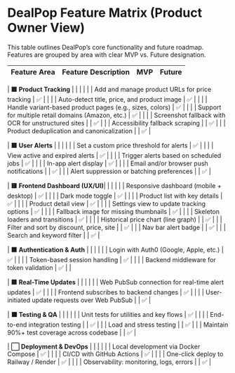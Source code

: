 # DealPop Feature Matrix (Product Owner View)

This table outlines DealPop’s core functionality and future roadmap. Features are grouped by area with clear MVP vs. Future designation.

| **Feature Area**                 | **Feature Description**                                                  | **MVP** | **Future** |
|----------------------------------|--------------------------------------------------------------------------|:------:|:----------:|

| **🟦 Product Tracking**          |                                                                          |        |            |
|                                  | Add and manage product URLs for price tracking                           | ✅     |            |
|                                  | Auto-detect title, price, and product image                              | ✅     |            |
|                                  | Handle variant-based product pages (e.g., sizes, colors)                 | ✅     |            |
|                                  | Support for multiple retail domains (Amazon, etc.)                       | ✅     |            |
|                                  | Screenshot fallback with OCR for unstructured sites                      |        | ✅         |
|                                  | Accessibility fallback scraping                                          |        | ✅         |
|                                  | Product deduplication and canonicalization                               |        | ✅         |

| **🟩 User Alerts**               |                                                                          |        |            |
|                                  | Set a custom price threshold for alerts                                  | ✅     |            |
|                                  | View active and expired alerts                                           | ✅     |            |
|                                  | Trigger alerts based on scheduled jobs                                   | ✅     |            |
|                                  | In-app alert display                                                     | ✅     |            |
|                                  | Email and/or browser push notifications                                  |        | ✅         |
|                                  | Alert suppression or batching preferences                                |        | ✅         |

| **🟨 Frontend Dashboard (UX/UI)**|                                                                          |        |            |
|                                  | Responsive dashboard (mobile + desktop)                                  | ✅     |            |
|                                  | Dark mode toggle                                                         | ✅     |            |
|                                  | Product list with key details                                            | ✅     |            |
|                                  | Product detail view                                                      | ✅     |            |
|                                  | Settings view to update tracking options                                 | ✅     |            |
|                                  | Fallback image for missing thumbnails                                    | ✅     |            |
|                                  | Skeleton loaders and transitions                                         | ✅     |            |
|                                  | Historical price chart (line graph)                                      |        | ✅         |
|                                  | Filter and sort by discount, price, site                                 |        | ✅         |
|                                  | Nav bar alert badge                                                      |        | ✅         |
|                                  | Search and keyword filter                                                |        | ✅         |

| **🟫 Authentication & Auth**     |                                                                          |        |            |
|                                  | Login with Auth0 (Google, Apple, etc.)                                   | ✅     |            |
|                                  | Token-based session handling                                             | ✅     |            |
|                                  | Backend middleware for token validation                                  | ✅     |            |

| **🟪 Real-Time Updates**         |                                                                          |        |            |
|                                  | Web PubSub connection for real-time alert updates                        | ✅     |            |
|                                  | Frontend subscribes to backend changes                                   | ✅     |            |
|                                  | User-initiated update requests over Web PubSub                           |        | ✅         |

| **⬛ Testing & QA**              |                                                                          |        |            |
|                                  | Unit tests for utilities and key flows                                   | ✅     |            |
|                                  | End-to-end integration testing                                           |        | ✅         |
|                                  | Load and stress testing                                                  |        | ✅         |
|                                  | Maintain 90%+ test coverage across codebase                              |        | ✅         |

| **⬜ Deployment & DevOps**       |                                                                          |        |            |
|                                  | Local development via Docker Compose                                     | ✅     |            |
|                                  | CI/CD with GitHub Actions                                                | ✅     |            |
|                                  | One-click deploy to Railway / Render                                     | ✅     |            |
|                                  | Observability: monitoring, logs, errors                                  |        | ✅         |
